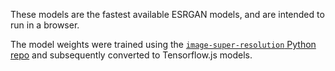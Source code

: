 These models are the fastest available ESRGAN models, and are intended to run in a browser.

The model weights were trained using the [`image-super-resolution` Python repo](https://github.com/idealo/image-super-resolution) and subsequently converted to Tensorflow.js models.
